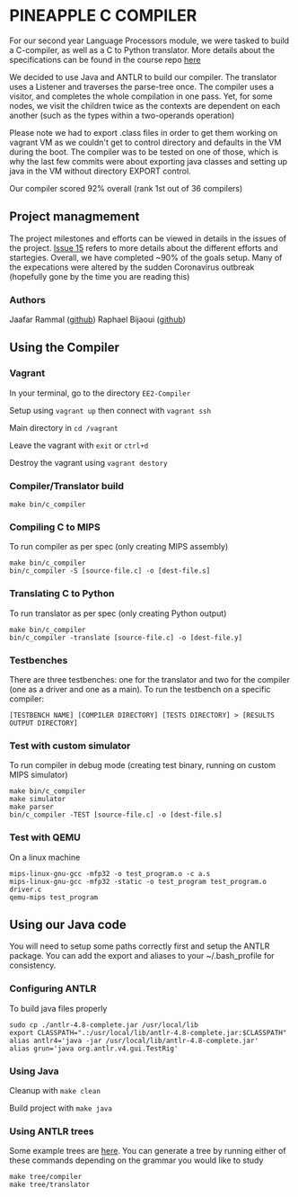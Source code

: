 # PINEAPPLE C COMPILER

For our second year Language Processors module, we were tasked to build a C-compiler, as well as a C to Python translator. More details about the specifications can be found in the course repo [here](https://github.com/LangProc/langproc-2019-cw)

We decided to use Java and ANTLR to build our compiler. The translator uses a Listener and traverses the parse-tree once. The compiler uses a visitor, and completes the whole compilation in one pass. Yet, for some nodes, we visit the children twice as the contexts are dependent on each another (such as the types within a two-operands operation)

Please note we had to export .class files in order to get them working on vagrant VM as we couldn't get to control directory and defaults in the VM during the boot. The compiler was to be tested on one of those, which is why the last few commits were about exporting java classes and setting up java in the VM without directory EXPORT control.

Our compiler scored 92% overall (rank 1st out of 36 compilers)

## Project managmement

The project milestones and efforts can be viewed in details in the issues of the project. [Issue 15](https://github.com/JaafarRammal/EE2-Compiler/issues/15) refers to more details about the different efforts and startegies. Overall, we have completed ~90% of the goals setup. Many of the expecations were altered by the sudden Coronavirus outbreak (hopefully gone by the time you are reading this)

### Authors

Jaafar Rammal ([github](https://github.com/JaafarRammal))
Raphael Bijaoui ([github](https://github.com/RaphaelBijaoui))


## Using the Compiler

### Vagrant
In your terminal, go to the directory ```EE2-Compiler```

Setup using ```vagrant up``` then connect with ```vagrant ssh```

Main directory in ```cd /vagrant```

Leave the vagrant with ```exit``` or ```ctrl+d```

Destroy the vagrant using ```vagrant destory```


### Compiler/Translator build
```
make bin/c_compiler
```

### Compiling C to MIPS
To run compiler as per spec (only creating MIPS assembly)
```
make bin/c_compiler
bin/c_compiler -S [source-file.c] -o [dest-file.s]
```

### Translating C to Python
To run translator as per spec (only creating Python output)
```
make bin/c_compiler
bin/c_compiler -translate [source-file.c] -o [dest-file.y]
```

### Testbenches

There are three testbenches: one for the translator and two for the compiler (one as a driver and one as a main). To run the testbench on a specific compiler:
```
[TESTBENCH NAME] [COMPILER DIRECTORY] [TESTS DIRECTORY] > [RESULTS OUTPUT DIRECTORY]
```

### Test with custom simulator
To run compiler in debug mode (creating test binary, running on custom MIPS simulator)
```
make bin/c_compiler
make simulator
make parser
bin/c_compiler -TEST [source-file.c] -o [dest-file.s]
```
### Test with QEMU
On a linux machine
```
mips-linux-gnu-gcc -mfp32 -o test_program.o -c a.s
mips-linux-gnu-gcc -mfp32 -static -o test_program test_program.o driver.c
qemu-mips test_program
```

## Using our Java code

You will need to setup some paths correctly first and setup the ANTLR package. You can add the export and aliases to your ~/.bash_profile for consistency.

### Configuring ANTLR
To build java files properly
```
sudo cp ./antlr-4.8-complete.jar /usr/local/lib
export CLASSPATH=".:/usr/local/lib/antlr-4.8-complete.jar:$CLASSPATH"
alias antlr4='java -jar /usr/local/lib/antlr-4.8-complete.jar'
alias grun='java org.antlr.v4.gui.TestRig' 
```

### Using Java
Cleanup with ```make clean```

Build project with ```make java```

### Using ANTLR trees

Some example trees are [here](sample_trees). You can generate a tree by running either of these commands depending on the grammar you would like to study
```
make tree/compiler
make tree/translator
```
